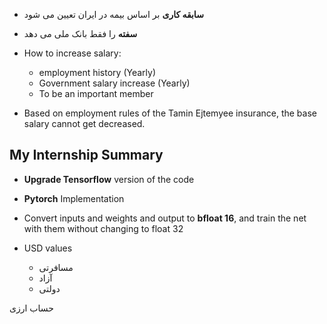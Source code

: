 - **سابقه کاری** بر اساس بیمه در ایران تعیین می شود
- **سفته** را فقط بانک ملی می دهد

- How to increase salary:
	- employment history (Yearly)
	- Government salary increase (Yearly)
	- To be an important member

- Based on employment rules of the Tamin Ejtemyee insurance, the base salary cannot get decreased. 

## My Internship Summary

- **Upgrade Tensorflow** version of the code
- **Pytorch** Implementation
- Convert inputs and weights and output to **bfloat 16**, and train the net with them without changing to float 32

- USD values
 	- مسافرتی
 	- آزاد
 	- دولتی

حساب ارزی
